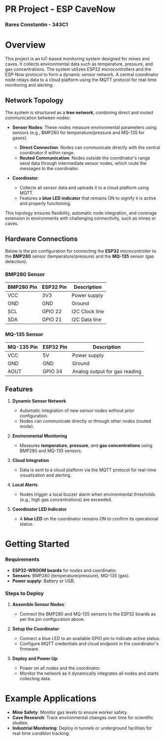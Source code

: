 # PR Project - ESP CaveNow

### Rares Constantin - 343C1

# Overview


This project is an IoT-based monitoring system designed for mines and caves. It collects environmental data such as temperature, pressure, and gas concentrations. The system utilizes ESP32 microcontrollers and the ESP-Now protocol to form a dynamic sensor network. A central coordinator node relays data to a cloud platform using the MQTT protocol for real-time monitoring and alerting.

## **Network Topology**

The system is structured as a **tree network**, combining direct and routed communication between nodes:

- **Sensor Nodes**: These nodes measure environmental parameters using sensors (e.g., BMP280 for temperature/pressure and MQ-135 for gases).
  - **Direct Connection**: Nodes can communicate directly with the central coordinator if within range.
  - **Routed Communication**: Nodes outside the coordinator's range send data through intermediate sensor nodes, which route the messages to the coordinator.

- **Coordinator**:
  - Collects all sensor data and uploads it to a cloud platform using MQTT.
  - Features a **blue LED indicator** that remains ON to signify it is active and properly functioning.

This topology ensures flexibility, automatic node integration, and coverage extension in environments with challenging connectivity, such as mines or caves.


## **Hardware Connections**

Below is the pin configuration for connecting the **ESP32** microcontroller to the **BMP280** sensor (temperature/pressure) and the **MQ-135** sensor (gas detection):

### **BMP280 Sensor**
| **BMP280 Pin** | **ESP32 Pin** | **Description**               |
|----------------|---------------|--------------------------------|
| VCC            | 3V3           | Power supply                  |
| GND            | GND           | Ground                        |
| SCL            | GPIO 22       | I2C Clock line                |
| SDA            | GPIO 21       | I2C Data line                 |

### **MQ-135 Sensor**
| **MQ-135 Pin** | **ESP32 Pin** | **Description**               |
|----------------|---------------|--------------------------------|
| VCC            | 5V            | Power supply                  |
| GND            | GND           | Ground                        |
| AOUT           | GPIO 34       | Analog output for gas reading |

## **Features**

1. **Dynamic Sensor Network**
   - Automatic integration of new sensor nodes without prior configuration.
   - Nodes can communicate directly or through other nodes (routed mode).

2. **Environmental Monitoring**
   - Measures **temperature**, **pressure**, and **gas concentrations** using BMP280 and MQ-135 sensors.

3. **Cloud Integration**
   - Data is sent to a cloud platform via the MQTT protocol for real-time visualization and alerting.

4. **Local Alerts**
   - Nodes trigger a local buzzer alarm when environmental thresholds (e.g., high gas concentrations) are exceeded.

5. **Coordinator LED Indicator**
   - A **blue LED** on the coordinator remains ON to confirm its operational status.

# **Getting Started**

### **Requirements**
- **ESP32-WROOM boards** for nodes and coordinator.
- **Sensors**: BMP280 (temperature/pressure), MQ-135 (gas).
- **Power supply**: Battery or USB.

### **Steps to Deploy**
1. **Assemble Sensor Nodes**:
   - Connect the BMP280 and MQ-135 sensors to the ESP32 boards as per the pin configuration above.

2. **Setup the Coordinator**:
   - Connect a blue LED to an available GPIO pin to indicate active status.
   - Configure MQTT credentials and cloud endpoint in the coordinator's firmware.

3. **Deploy and Power Up**:
   - Power on all nodes and the coordinator.
   - Monitor the network as it dynamically integrates all nodes and starts collecting data.

# **Example Applications**
- **Mine Safety**: Monitor gas levels to ensure worker safety.
- **Cave Research**: Track environmental changes over time for scientific studies.
- **Industrial Monitoring**: Deploy in tunnels or underground facilities for real-time condition tracking.
